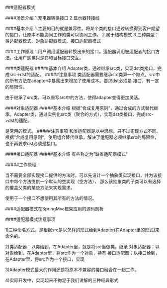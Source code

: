 ###适配者模式

####场景介绍
1.充电器转换接口
2.显示器转接线


####基本介绍
1.主要的目的就是兼容性。将某个类的接口通过转换得到客户期望的接口，让原本不能协同工作的类可以协同工作。
2.属于结构模式
3.三种类型：类适配器模式、对象适配器模式、接口适配器模式

####工作原理
1.用户调用适配器转换出来的接口，适配器调用被适配者的接口方法。让用户感觉只是在和目标接口交互。

####类适配器
#####基本介绍
Adapter类，通过继承src类，实现dst类接口，完成src->dst的适配。
#####注意事项
类适配器需要继承src类算一个缺点，src中的所有方法在adapter中暴露出来增加了使用成本。要求dst必须是
接口，有一定的局限性。

由于继承了src类，可以重写src中的方法，使得adapter变得更加灵活。

####对象适配器
#####基本介绍
根据”合成复用原则“，通过合成的方式替代继承。Adapter类，通过实例化src类（聚合的方式），实现dst类接口，完成src->dst的适配。

是常用的模式。
#####注意事项
和类适配器是以中思想，只不过实现方式不同。
根据”合成复用原则“，使用组合替代继承，解决了适配器必须继承src的局限性，也不再要求dst必须是接口。


####接口适配器
#####基本介绍
有些称之为”缺省适配器模式“

#####工作原理

当不需要全部实现接口提供的方法时，可以先设计一个抽象类实现接口，并为该接口中每个方法提供一个默认的空实现（空方法），
那么该抽象类的子类可以有选择的覆盖父类的某些方法来实现需求。

使用于一个接口不想使用其所有的方法的情况。

####适配器模式在SpringMvc框架应用的源码剖析



####适配器模式注意事项

1)三种命名方式，是根据src是以怎样的形式给到Adapter(在Adapter里的形式)来命名的。

2)类适配器：以类给到，在Adapter里，就是将src当做类，继承
对象适配器：以对象给到，在Adapter里，将src作为一个对象，持有
接口适配器：以接口给到，在Adapter里，将src作为一个接口，实现

3)Adapter模式最大的作用还是将原本不兼容的接口融合在一起工作。

4)实际开发中，实现起来不拘泥于我们讲解的三种经典形式